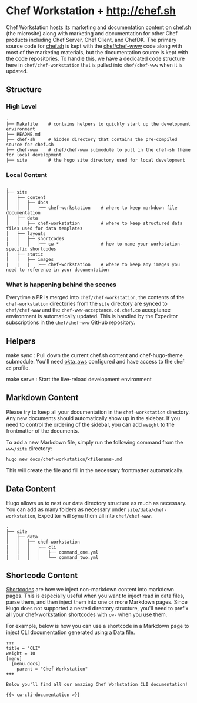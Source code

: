# Chef Workstation + http://chef.sh

Chef Workstation hosts its marketing and documentation content on [chef.sh](https://chef.sh) (the microsite) along with marketing and documentation for other Chef products including Chef Server, Chef Client, and ChefDK. The primary source code for [chef.sh](https://chef.sh) is kept with the [chef/chef-www](https://github.com/chef/chef-www) code along with most of the marketing materials, but the documentation source is kept with the code repositories. To handle this, we have a dedicated code structure here in `chef/chef-workstation` that is pulled into `chef/chef-www` when it is updated.

## Structure

### High Level
```
.
├── Makefile    # contains helpers to quickly start up the development environment
├── README.md
├── chef-sh     # hidden directory that contains the pre-compiled source for chef.sh
├── chef-www    # chef/chef-www submodule to pull in the chef-sh theme for local development
├── site        # the hugo site directory used for local development
```

### Local Content
```
.
├── site
│   ├── content
│   │   ├── docs
│   │   │   ├── chef-workstation    # where to keep markdown file documentation
│   ├── data
│   │   ├── chef-workstation        # where to keep structured data files used for data templates
│   ├── layouts
|   │   ├── shortcodes
|   │   │   ├── cw-*                # how to name your workstation-specific shortcodes
|   ├── static
|   |   ├── images
|   |   |   ├── chef-workstation    # where to keep any images you need to reference in your documentation
```

### What is happening behind the scenes

Everytime a PR is merged into `chef/chef-workstation`, the contents of the `chef-workstation` directories from the `site` directory are synced to `chef/chef-www` and the `chef-www-acceptance.cd.chef.co` acceptance environment is automatically updated. This is handled by the Expeditor subscriptions in the `chef/chef-www` GitHub repository.

## Helpers

make sync
: Pull down the current chef.sh content and chef-hugo-theme submodule. You'll need [okta_aws](https://github.com/chef/okta_aws) configured and have access to the `chef-cd` profile.

make serve
: Start the live-reload development environment

## Markdown Content

Please try to keep all your documentation in the `chef-workstation` directory. Any new documents should automatically show up in the sidebar. If you need to control the ordering of the sidebar, you can add `weight` to the frontmatter of the documents.

To add a new Markdown file, simply run the following command from the `www/site` directory:

```
hugo new docs/chef-workstation/<filename>.md
```

This will create the file and fill in the necessary frontmatter automatically.

## Data Content

Hugo allows us to nest our data directory structure as much as necessary. You can add as many folders as necessary under `site/data/chef-workstation`, Expeditor will sync them all into `chef/chef-www`.

```
.
├── site
│   ├── data
│   │   ├── chef-workstation
|   │   │   ├── cli
|   |   │   │   ├── command_one.yml
|   |   │   │   └── command_two.yml
```

## Shortcode Content

[Shortcodes](https://gohugo.io/content-management/shortcodes/) are how we inject non-markdown content into markdown pages. This is especially useful when you want to inject read in data files, parse them, and then inject them into one or more Markdown pages. Since Hugo does not supported a nested directory structure, you'll need to prefix all your chef-workstation shortcodes with `cw-` when you use them.

For example, below is how you can use a shortcode in a Markdown page to inject CLI documentation generated using a Data file.

```
+++
title = "CLI"
weight = 10
[menu]
  [menu.docs]
    parent = "Chef Workstation"
+++

Below you'll find all our amazing Chef Workstation CLI documentation!

{{< cw-cli-documentation >}}
```
